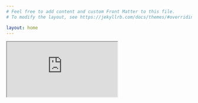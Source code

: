 ```yaml
---
# Feel free to add content and custom Front Matter to this file.
# To modify the layout, see https://jekyllrb.com/docs/themes/#overriding-theme-defaults

layout: home
---
```


<iframe src="https://wahlen.leibniz-hbi.de/admin/s/public/app/dashboards?auth_provider_hint=anonymous1#/view/bb9927b5-bd90-4280-a90e-5a6a289e8115?embed=true&_g=(filters:!(),refreshInterval:(pause:!t,value:0),time:(from:'2021-08-27T22:00:00.000Z',to:now))&_a=(description:'',filters:!(('$state':(store:appState),meta:(alias:'Gr.%20Parteien',disabled:!f,index:'71dbcc26-36a3-4d23-9719-f7c81abafc35',key:party.keyword,negate:!f,params:!(AfD,CDU,CSU,'DIE%20LINKE',FDP,GR%C3%9CNE,SPD),type:phrases),query:(bool:(minimum_should_match:1,should:!((match_phrase:(party.keyword:AfD)),(match_phrase:(party.keyword:CDU)),(match_phrase:(party.keyword:CSU)),(match_phrase:(party.keyword:'DIE%20LINKE')),(match_phrase:(party.keyword:FDP)),(match_phrase:(party.keyword:GR%C3%9CNE)),(match_phrase:(party.keyword:SPD))))))),fullScreenMode:!f,options:(hidePanelTitles:!f,syncColors:!t,useMargins:!t),panels:!((embeddableConfig:(enhancements:(),hidePanelTitles:!t,savedVis:(data:(aggs:!(),searchSource:(filter:!(),query:(language:kuery,query:''))),description:'',params:(fontSize:12,markdown:'%23%23%20Es%20war%20einmal:%20verschwundene%20Tweets%20von%20Bundestagswahl-Kandidierenden%0A%0AAuf%20diesem%20Dashboard%20werden%20Tweets,%20die%20nicht%20mehr%20**abgerufen%20werden%20k%C3%B6nnen**%20der%20Abgeordneten%20des%20Bundestags%20dargestellt.%20%0A%0A%23%23%23%20Codes%0A%0AM%C3%B6glich%20sind%20folgende%20M%C3%B6glichkeiten.%20Ein%20Tweet%20kann%20entweder:%0A%0A-%20erreichbar%20sein%20und%20z%C3%A4hlt%20nur%20zu%20der%20**Gesamtanzahl**%20der%20Tweets,%0A-%20ein%20Tweet%20ist%20nicht%20erreichbar,%20weil%20der%20Account%20auf%20**privat**%20eingestellt%20ist,%0A-%20ein%20Tweet%20ist%20nicht%20erreichbar,%20weil%20er%20durch%20*beh%C3%B6rdliche%20oder%20richterliche%20Anodnung*%20in%20einzelnen%20L%C3%A4ndern%20**verborgen**%20ist,%0A-%20ein%20Tweet%20wurde%20**gel%C3%B6scht**%20und%20ist%20nicht%20mehr%20zu%20erreichen.%0A---%0AP.%20Kessling%20und%20F.V.%20Muench%0ALeibniz-Institut%20fuer%20Medienforschung%20%7C%20Hans-Bredow-Institut%0A',openLinksInNewTab:!t),title:'',type:markdown,uiState:())),gridData:(h:20,i:f4e7c5c5-f6f6-45f6-9ce4-716ad3ee2426,w:24,x:0,y:0),panelIndex:f4e7c5c5-f6f6-45f6-9ce4-716ad3ee2426,title:Einfuehrung,type:visualization,version:'7.14.1'),(embeddableConfig:(attributes:(references:!((id:b25bf1c0-0be1-11ec-a743-b331892c81d0,name:indexpattern-datasource-current-indexpattern,type:index-pattern),(id:b25bf1c0-0be1-11ec-a743-b331892c81d0,name:indexpattern-datasource-layer-f71459d3-2dea-41d4-bf26-8da1a3d367c7,type:index-pattern)),state:(datasourceStates:(indexpattern:(layers:(f71459d3-2dea-41d4-bf26-8da1a3d367c7:(columnOrder:!('9ef9af15-1e55-4e8c-9afd-38a11c6902b3','71836d4a-e1cd-4b91-9ac4-e5868107a5c3',bbdfde66-5ff8-4d77-a56b-ab95d5c1ba63,'9315d736-c776-4920-830d-05a71f9dbd22'),columns:('71836d4a-e1cd-4b91-9ac4-e5868107a5c3':(customLabel:!t,dataType:date,isBucketed:!t,label:Zeit,operationType:date_histogram,params:(interval:'1d'),scale:interval,sourceField:created_at),'9315d736-c776-4920-830d-05a71f9dbd22':(customLabel:!t,dataType:number,isBucketed:!f,label:Anzahl,operationType:count,scale:ratio,sourceField:Records),'9ef9af15-1e55-4e8c-9afd-38a11c6902b3':(dataType:string,isBucketed:!t,label:'Top%20values%20of%20sex.keyword',operationType:terms,params:(missingBucket:!f,orderBy:(fallback:!t,type:alphabetical),orderDirection:asc,otherBucket:!t,size:2),scale:ordinal,sourceField:sex.keyword),bbdfde66-5ff8-4d77-a56b-ab95d5c1ba63:(customLabel:!t,dataType:number,isBucketed:!f,label:'Anzahl%20Tweets',operationType:moving_average,params:(window:7),references:!('9315d736-c776-4920-830d-05a71f9dbd22'),scale:ratio)),incompleteColumns:())))),filters:!(),query:(language:kuery,query:''),visualization:(axisTitlesVisibilitySettings:(x:!t,yLeft:!t,yRight:!t),curveType:CURVE_MONOTONE_X,fittingFunction:Zero,gridlinesVisibilitySettings:(x:!t,yLeft:!t,yRight:!t),layers:!((accessors:!(bbdfde66-5ff8-4d77-a56b-ab95d5c1ba63),layerId:f71459d3-2dea-41d4-bf26-8da1a3d367c7,palette:(name:kibana_palette,type:palette),position:top,seriesType:line,showGridlines:!f,splitAccessor:'9ef9af15-1e55-4e8c-9afd-38a11c6902b3',xAccessor:'71836d4a-e1cd-4b91-9ac4-e5868107a5c3')),legend:(isVisible:!t,position:right),preferredSeriesType:line,tickLabelsVisibilitySettings:(x:!t,yLeft:!t,yRight:!t),valueLabels:hide,xTitle:'Zeit%20%5Bd%5D',yLeftExtent:(mode:full),yRightExtent:(mode:full))),title:'',type:lens,visualizationType:lnsXY),enhancements:(),hidePanelTitles:!f),gridData:(h:15,i:a51dcc58-3fdc-4ab9-bbbf-fc5de6c40c5d,w:24,x:0,y:35),panelIndex:a51dcc58-3fdc-4ab9-bbbf-fc5de6c40c5d,title:'Sieben-Tage-Durchschnitt%20der%20Anzahl%20der%20Tweets%20pro%20Geschlecht',type:lens,version:'7.14.1'),(embeddableConfig:(attributes:(references:!((id:b25bf1c0-0be1-11ec-a743-b331892c81d0,name:indexpattern-datasource-current-indexpattern,type:index-pattern),(id:b25bf1c0-0be1-11ec-a743-b331892c81d0,name:indexpattern-datasource-layer-51d8c1b4-ec3c-4a1d-9692-b2cf660a3694,type:index-pattern),(id:b25bf1c0-0be1-11ec-a743-b331892c81d0,name:indexpattern-datasource-layer-9b242c18-50ee-4a78-a7c3-551ec0ca98db,type:index-pattern)),state:(datasourceStates:(indexpattern:(layers:('51d8c1b4-ec3c-4a1d-9692-b2cf660a3694':(columnOrder:!('9c9d7d22-4beb-4e60-b4f8-563397ec6a98','773192a5-6ced-4bee-a94a-f6ce65dc4a26','3e7fc39a-26a7-488a-ae93-35d5bfc6bc07','3e7fc39a-26a7-488a-ae93-35d5bfc6bc07X1','3e7fc39a-26a7-488a-ae93-35d5bfc6bc07X0','3e7fc39a-26a7-488a-ae93-35d5bfc6bc07X3','3e7fc39a-26a7-488a-ae93-35d5bfc6bc07X2'),columns:('3e7fc39a-26a7-488a-ae93-35d5bfc6bc07':(customLabel:!t,dataType:number,isBucketed:!f,label:'Anteil%20der%20geloeschten%20Tweets',operationType:formula,params:(format:(id:percent,params:(decimals:2)),formula:'moving_average(count(kql%3D!'not%20code.keyword:%20%22200%22%20!')%2Fcount(),%207)',isFormulaBroken:!f),references:!('3e7fc39a-26a7-488a-ae93-35d5bfc6bc07X3'),scale:ratio),'3e7fc39a-26a7-488a-ae93-35d5bfc6bc07X0':(customLabel:!t,dataType:number,filter:(language:kuery,query:'not%20code.keyword:%20%22200%22%20'),isBucketed:!f,label:'Part%20of%20Anteil%20der%20geloeschten%20Tweets',operationType:count,scale:ratio,sourceField:Records),'3e7fc39a-26a7-488a-ae93-35d5bfc6bc07X1':(customLabel:!t,dataType:number,isBucketed:!f,label:'Part%20of%20Anteil%20der%20geloeschten%20Tweets',operationType:count,scale:ratio,sourceField:Records),'3e7fc39a-26a7-488a-ae93-35d5bfc6bc07X2':(customLabel:!t,dataType:number,isBucketed:!f,label:'Part%20of%20Anteil%20der%20geloeschten%20Tweets',operationType:math,params:(tinymathAst:(args:!('3e7fc39a-26a7-488a-ae93-35d5bfc6bc07X0','3e7fc39a-26a7-488a-ae93-35d5bfc6bc07X1'),location:(max:60,min:15),name:divide,text:'count(kql%3D!'not%20code.keyword:%20%22200%22%20!')%2Fcount()',type:function)),references:!('3e7fc39a-26a7-488a-ae93-35d5bfc6bc07X0','3e7fc39a-26a7-488a-ae93-35d5bfc6bc07X1'),scale:ratio),'3e7fc39a-26a7-488a-ae93-35d5bfc6bc07X3':(customLabel:!t,dataType:number,isBucketed:!f,label:'Part%20of%20Anteil%20der%20geloeschten%20Tweets',operationType:moving_average,params:(window:5),references:!('3e7fc39a-26a7-488a-ae93-35d5bfc6bc07X2'),scale:ratio),'773192a5-6ced-4bee-a94a-f6ce65dc4a26':(customLabel:!t,dataType:date,isBucketed:!t,label:Time,operationType:date_histogram,params:(interval:'1d'),scale:interval,sourceField:created_at),'9c9d7d22-4beb-4e60-b4f8-563397ec6a98':(dataType:string,isBucketed:!t,label:'Top%20values%20of%20sex.keyword',operationType:terms,params:(missingBucket:!f,orderBy:(fallback:!t,type:alphabetical),orderDirection:asc,otherBucket:!t,size:2),scale:ordinal,sourceField:sex.keyword)),incompleteColumns:()),'9b242c18-50ee-4a78-a7c3-551ec0ca98db':(columnOrder:!('81ac75e0-b592-41fc-b2ef-2c82d3a0fb12',c0dacffd-ac7a-4853-b8f8-eaaad14e6107,c0dacffd-ac7a-4853-b8f8-eaaad14e6107X1,c0dacffd-ac7a-4853-b8f8-eaaad14e6107X0,c0dacffd-ac7a-4853-b8f8-eaaad14e6107X3,c0dacffd-ac7a-4853-b8f8-eaaad14e6107X2),columns:('81ac75e0-b592-41fc-b2ef-2c82d3a0fb12':(customLabel:!f,dataType:date,isBucketed:!t,label:created_at,operationType:date_histogram,params:(interval:'1d'),scale:interval,sourceField:created_at),c0dacffd-ac7a-4853-b8f8-eaaad14e6107:(customLabel:!t,dataType:number,isBucketed:!f,label:Durchschnitt,operationType:formula,params:(format:(id:percent,params:(decimals:2)),formula:'moving_average(count(kql%3D!'not%20code.keyword:200%20!')%2Fcount(),%207)',isFormulaBroken:!f),references:!(c0dacffd-ac7a-4853-b8f8-eaaad14e6107X3),scale:ratio),c0dacffd-ac7a-4853-b8f8-eaaad14e6107X0:(customLabel:!t,dataType:number,filter:(language:kuery,query:'not%20code.keyword:200%20'),isBucketed:!f,label:'Part%20of%20Durchschnitt',operationType:count,scale:ratio,sourceField:Records),c0dacffd-ac7a-4853-b8f8-eaaad14e6107X1:(customLabel:!t,dataType:number,isBucketed:!f,label:'Part%20of%20Durchschnitt',operationType:count,scale:ratio,sourceField:Records),c0dacffd-ac7a-4853-b8f8-eaaad14e6107X2:(customLabel:!t,dataType:number,isBucketed:!f,label:'Part%20of%20Durchschnitt',operationType:math,params:(tinymathAst:(args:!(c0dacffd-ac7a-4853-b8f8-eaaad14e6107X0,c0dacffd-ac7a-4853-b8f8-eaaad14e6107X1),location:(max:57,min:15),name:divide,text:'count(kql%3D!'not%20code.keyword:200%20!')%2Fcount()',type:function)),references:!(c0dacffd-ac7a-4853-b8f8-eaaad14e6107X0,c0dacffd-ac7a-4853-b8f8-eaaad14e6107X1),scale:ratio),c0dacffd-ac7a-4853-b8f8-eaaad14e6107X3:(customLabel:!t,dataType:number,isBucketed:!f,label:'Part%20of%20Durchschnitt',operationType:moving_average,params:(window:5),references:!(c0dacffd-ac7a-4853-b8f8-eaaad14e6107X2),scale:ratio)),incompleteColumns:())))),filters:!(),query:(language:kuery,query:''),visualization:(axisTitlesVisibilitySettings:(x:!t,yLeft:!t,yRight:!t),curveType:CURVE_MONOTONE_X,fittingFunction:Zero,gridlinesVisibilitySettings:(x:!t,yLeft:!t,yRight:!t),layers:!((accessors:!('3e7fc39a-26a7-488a-ae93-35d5bfc6bc07'),layerId:'51d8c1b4-ec3c-4a1d-9692-b2cf660a3694',palette:(name:kibana_palette,type:palette),position:top,seriesType:line,showGridlines:!f,splitAccessor:'9c9d7d22-4beb-4e60-b4f8-563397ec6a98',xAccessor:'773192a5-6ced-4bee-a94a-f6ce65dc4a26'),(accessors:!(c0dacffd-ac7a-4853-b8f8-eaaad14e6107),layerId:'9b242c18-50ee-4a78-a7c3-551ec0ca98db',seriesType:line,xAccessor:'81ac75e0-b592-41fc-b2ef-2c82d3a0fb12',yConfig:!((color:%231c1c1c,forAccessor:c0dacffd-ac7a-4853-b8f8-eaaad14e6107)))),legend:(isVisible:!t,position:right),preferredSeriesType:line,tickLabelsVisibilitySettings:(x:!t,yLeft:!t,yRight:!t),valueLabels:hide,xTitle:'Zeit%20%5Bd%5D',yLeftExtent:(mode:full),yRightExtent:(mode:full))),title:'',type:lens,visualizationType:lnsXY),enhancements:(),hidePanelTitles:!f),gridData:(h:15,i:'921b1074-3ffa-49e8-961a-f3a3ae502346',w:24,x:24,y:35),panelIndex:'921b1074-3ffa-49e8-961a-f3a3ae502346',title:'Sieben-Tage-Durchschnitt%20des%20Anteils%20verschwundener%20Tweets%20pro%20Geschlecht',type:lens,version:'7.14.1'),(embeddableConfig:(attributes:(description:'',layerListJSON:'%5B%7B%22sourceDescriptor%22:%7B%22type%22:%22EMS_TMS%22,%22isAutoSelect%22:true%7D,%22id%22:%223f8b9d85-4a8f-4252-83c9-c8be061b2d5d%22,%22label%22:null,%22minZoom%22:0,%22maxZoom%22:24,%22alpha%22:1,%22visible%22:true,%22style%22:%7B%22type%22:%22TILE%22%7D,%22includeInFitToBounds%22:true,%22type%22:%22VECTOR_TILE%22%7D,%7B%22joins%22:%5B%7B%22leftField%22:%22iso2%22,%22right%22:%7B%22type%22:%22ES_TERM_SOURCE%22,%22id%22:%22e8628947-3770-4821-ad9a-9dac96545964%22,%22indexPatternId%22:%22b25bf1c0-0be1-11ec-a743-b331892c81d0%22,%22indexPatternTitle%22:%22live-*%22,%22metrics%22:%5B%7B%22type%22:%22count%22%7D%5D,%22applyGlobalQuery%22:true,%22applyGlobalTime%22:true,%22term%22:%22withheld_country.keyword%22%7D%7D%5D,%22sourceDescriptor%22:%7B%22type%22:%22EMS_FILE%22,%22id%22:%22world_countries%22,%22tooltipProperties%22:%5B%22iso2%22%5D%7D,%22style%22:%7B%22type%22:%22VECTOR%22,%22properties%22:%7B%22icon%22:%7B%22type%22:%22STATIC%22,%22options%22:%7B%22value%22:%22marker%22%7D%7D,%22fillColor%22:%7B%22type%22:%22STATIC%22,%22options%22:%7B%22color%22:%22%2354B399%22%7D%7D,%22lineColor%22:%7B%22type%22:%22STATIC%22,%22options%22:%7B%22color%22:%22%233d3d3d%22%7D%7D,%22lineWidth%22:%7B%22type%22:%22STATIC%22,%22options%22:%7B%22size%22:1%7D%7D,%22iconSize%22:%7B%22type%22:%22STATIC%22,%22options%22:%7B%22size%22:6%7D%7D,%22iconOrientation%22:%7B%22type%22:%22STATIC%22,%22options%22:%7B%22orientation%22:0%7D%7D,%22labelText%22:%7B%22type%22:%22STATIC%22,%22options%22:%7B%22value%22:%22%22%7D%7D,%22labelColor%22:%7B%22type%22:%22STATIC%22,%22options%22:%7B%22color%22:%22%23000000%22%7D%7D,%22labelSize%22:%7B%22type%22:%22STATIC%22,%22options%22:%7B%22size%22:14%7D%7D,%22labelBorderColor%22:%7B%22type%22:%22STATIC%22,%22options%22:%7B%22color%22:%22%23FFFFFF%22%7D%7D,%22symbolizeAs%22:%7B%22options%22:%7B%22value%22:%22circle%22%7D%7D,%22labelBorderSize%22:%7B%22options%22:%7B%22size%22:%22SMALL%22%7D%7D%7D,%22isTimeAware%22:true%7D,%22id%22:%22c2d4c8b4-766c-415a-8bd6-2b0817b73ff7%22,%22label%22:%22Withheld%20Tweets%22,%22minZoom%22:0,%22maxZoom%22:24,%22alpha%22:0.75,%22visible%22:true,%22includeInFitToBounds%22:true,%22type%22:%22VECTOR%22%7D%5D',mapStateJSON:'%7B%22zoom%22:1.39,%22center%22:%7B%22lon%22:12.87781,%22lat%22:37.47965%7D,%22timeFilters%22:%7B%22from%22:%22now-1y%2Fd%22,%22to%22:%22now%22%7D,%22refreshConfig%22:%7B%22isPaused%22:true,%22interval%22:0%7D,%22query%22:%7B%22query%22:%22%22,%22language%22:%22kuery%22%7D,%22filters%22:%5B%5D,%22settings%22:%7B%22autoFitToDataBounds%22:false,%22backgroundColor%22:%22%23ffffff%22,%22disableInteractive%22:false,%22disableTooltipControl%22:false,%22hideToolbarOverlay%22:false,%22hideLayerControl%22:false,%22hideViewControl%22:false,%22initialLocation%22:%22LAST_SAVED_LOCATION%22,%22fixedLocation%22:%7B%22lat%22:0,%22lon%22:0,%22zoom%22:2%7D,%22browserLocation%22:%7B%22zoom%22:2%7D,%22maxZoom%22:24,%22minZoom%22:0,%22showScaleControl%22:false,%22showSpatialFilters%22:true,%22showTimesliderToggleButton%22:true,%22spatialFiltersAlpa%22:0.3,%22spatialFiltersFillColor%22:%22%23DA8B45%22,%22spatialFiltersLineColor%22:%22%23DA8B45%22%7D%7D',title:'',uiStateJSON:'%7B%22isLayerTOCOpen%22:true,%22openTOCDetails%22:%5B%5D%7D'),enhancements:(),hiddenLayers:!(),hidePanelTitles:!f,isLayerTOCOpen:!f,mapBuffer:(maxLat:66.51326,maxLon:180,minLat:-66.51326,minLon:-180),mapCenter:(lat:37.47965,lon:12.87781,zoom:1.39),openTOCDetails:!()),gridData:(h:15,i:'38816e8d-8a58-4531-93a6-8ae23cb95ce4',w:24,x:0,y:50),panelIndex:'38816e8d-8a58-4531-93a6-8ae23cb95ce4',title:'Anzahl%20verborgener%20Tweets%20nach%20Nation',type:map,version:'7.14.1'),(embeddableConfig:(attributes:(references:!((id:d780d450-f5cc-11eb-b96b-cd390281a2e2,name:indexpattern-datasource-current-indexpattern,type:index-pattern),(id:d780d450-f5cc-11eb-b96b-cd390281a2e2,name:indexpattern-datasource-layer-a6039c59-760c-417e-ae72-0500126e44b2,type:index-pattern),(id:d780d450-f5cc-11eb-b96b-cd390281a2e2,name:filter-index-pattern-0,type:index-pattern)),state:(datasourceStates:(indexpattern:(layers:(a6039c59-760c-417e-ae72-0500126e44b2:(columnOrder:!(d0cac7a8-e078-454e-8c05-5617792b00f9,'320e3085-cd02-44f9-a663-4b3addbd6f2a','857ab2c8-3124-47b6-bb75-f60d386a0b3a'),columns:('320e3085-cd02-44f9-a663-4b3addbd6f2a':(dataType:string,isBucketed:!t,label:'Top%20values%20of%20reason',operationType:terms,params:(missingBucket:!f,orderBy:(columnId:'857ab2c8-3124-47b6-bb75-f60d386a0b3a',type:column),orderDirection:desc,otherBucket:!t,size:3),scale:ordinal,sourceField:reason),'857ab2c8-3124-47b6-bb75-f60d386a0b3a':(customLabel:!t,dataType:number,isBucketed:!f,label:'Median%20Tweetalter%20bei%20erstem%20Nichterreichen',operationType:average,scale:ratio,sourceField:age),d0cac7a8-e078-454e-8c05-5617792b00f9:(customLabel:!t,dataType:string,isBucketed:!t,label:Partei,operationType:terms,params:(missingBucket:!f,orderBy:(columnId:'857ab2c8-3124-47b6-bb75-f60d386a0b3a',type:column),orderDirection:asc,otherBucket:!t,size:5),scale:ordinal,sourceField:party.keyword)),incompleteColumns:())))),filters:!(('$state':(store:appState),meta:(alias:!n,disabled:!f,indexRefName:filter-index-pattern-0,key:reason,negate:!t,params:(query:None),type:phrase),query:(match_phrase:(reason:None)))),query:(language:kuery,query:''),visualization:(axisTitlesVisibilitySettings:(x:!t,yLeft:!t,yRight:!t),fittingFunction:None,gridlinesVisibilitySettings:(x:!t,yLeft:!t,yRight:!t),layers:!((accessors:!('857ab2c8-3124-47b6-bb75-f60d386a0b3a'),layerId:a6039c59-760c-417e-ae72-0500126e44b2,palette:(name:kibana_palette,type:palette),position:top,seriesType:bar,showGridlines:!f,splitAccessor:'320e3085-cd02-44f9-a663-4b3addbd6f2a',xAccessor:d0cac7a8-e078-454e-8c05-5617792b00f9)),legend:(isVisible:!t,position:right),preferredSeriesType:bar,tickLabelsVisibilitySettings:(x:!t,yLeft:!t,yRight:!t),valueLabels:hide,yLeftExtent:(mode:full),yRightExtent:(mode:full))),title:'',type:lens,visualizationType:lnsXY),enhancements:(),hidePanelTitles:!f),gridData:(h:15,i:'5d0ec51a-3c5b-40dd-993e-45dd94c33fda',w:24,x:24,y:50),panelIndex:'5d0ec51a-3c5b-40dd-993e-45dd94c33fda',title:'Median%20Tweetalter%20bei%20erstem%20Nichterreichen',type:lens,version:'7.14.1'),(embeddableConfig:(enhancements:(),hidePanelTitles:!t,savedVis:(data:(aggs:!(),searchSource:(filter:!(),query:(language:kuery,query:''))),description:'',params:(fontSize:12,markdown:'%23%23%20Methode%0A%0AWir%20fragen%20mehrmals%20pro%20Tag%20neueste%20Tweets%20von%20allen%20Kandidierenden%20der%20aktuell%20im%20Bundestag%20vertretenen%20Parteien%20ab.%20Die%20Accounts%20wurden%20h%C3%A4ndisch%20anhand%20von%20Daten%20des%20Bundeswahlleiters%20durch%20Mitarbeiter%20des%20Leibniz-Institut%20f%C3%BCr%20Medienforschung%20unter%20Leitung%20von%20Dr.%20Jan-Hinrik%20Schmidt%20gesammelt%20und%20gepr%C3%BCft.%20Offensichtlich%20privat%20genutzte%20Accounts%20wurden%20nicht%20erfasst.%0A%0AEinmal%20pro%20Tag%20pr%C3%BCfen%20wir%20die%20Verf%C3%BCgbarkeit%20der%20gesammelten%20Tweets%20auf%20Twitter.%20Dabei%20betrachten%20wir%20nur%20aggregierte%20Gesamtzahlen%20pro%20Partei%20und%20keine%20individuellen%20Accounts%20oder%20Tweets.%20Mit%20diesen%20Daten%20errechnen%20wir%20die%20gezeigten%20Zahlen,%20u.a.%20den%20laufenden%207-Tage%20Durchschnitt%20an%20verschwundenen%20Tweets.%0A%0A%23%23%20Limitationen%0A%0AWir%20k%C3%B6nnen%20derzeit%20und%20u.U.%20auch%20in%20Zukunft,%20aus%20andauernden%20ethischen%20und%20rechtlichen%20Abw%C3%A4gungen%20heraus,%20keine%20genauen%20Aussagen%20%C3%BCber%20die%20Gr%C3%BCnde%20und%20Ursachen%20des%20Verschwindens%20der%20Tweets%20machen.%20Dies%20k%C3%B6nnte%20in%20Teilen%20die%20Analyse%20einzelner%20Tweets%20gegen%20den%20Willen%20ihrer%20Urheber%20erfordern,%20was%20rechtlich%20sowie%20ethisch%20Probleme%20aufwirft,%20die%20wir%20noch%20nicht%20abschlie%C3%9Fend%20gekl%C3%A4rt%20haben.%20Diesen%20Bedenken%20steht%20der%20Wahlwerbungs-Charakter%20und%20das%20%C3%B6ffentliche%20Interesse%20an%20den%20Twitter-Aktivit%C3%A4ten%20von%20Bundestagskandidierenden%20entgegen.',openLinksInNewTab:!t),title:'',type:markdown,uiState:())),gridData:(h:21,i:d9334b8d-dfcd-4dce-9854-92ff9f4595dd,w:24,x:0,y:65),panelIndex:d9334b8d-dfcd-4dce-9854-92ff9f4595dd,title:Einfuehrung,type:visualization,version:'7.14.1'),(embeddableConfig:(enhancements:(),savedVis:(data:(aggs:!(),searchSource:(filter:!(),query:(language:kuery,query:''))),description:'',params:(axis_formatter:number,axis_position:left,axis_scale:normal,drop_last_bucket:0,id:dd7f8406-2625-442e-b762-5bc5ab8cc57f,index_pattern:'',interval:'',isModelInvalid:!f,markdown:'%23%23%20Gesamtzahlen%0A%0A%7B%7B%23each%20_all%7D%7D%0A%20F%C3%BCr%20%7B%7B%20label%20%7D%7D%20wurfen%20%7B%7B%20count.last.formatted%20%7D%7D%20Tweets%20erfasst%7B%7B%23if%20ratio%7D%7D,%20nicht%20erreichbar%20sind%20davon%20%7B%7B%20ratio.last.formatted%20%7D%7D.%7B%7B%2Fif%7D%7D%0A%0A%7B%7B%2Feach%7D%7D',series:!((axis_position:right,chart_type:line,color:%2368BC00,fill:0.5,formatter:number,id:'2f2a8295-9c87-4220-8704-6c3b00d377de',label:Insgesamt,line_width:1,metrics:!((id:e1ed18e8-5a4d-4f7e-be82-a2553644918a,type:count)),palette:(name:default,type:palette),point_size:1,separate_axis:0,split_mode:everything,stacked:none,var_name:count),(axis_position:right,chart_type:line,color:%2368BC00,fill:0.5,formatter:number,id:'4b00cd50-fc02-11eb-bff7-9f0a91641631',label:Parteien,line_width:1,metrics:!((id:'4b00f460-fc02-11eb-bff7-9f0a91641631',type:count)),palette:(name:default,type:palette),point_size:1,separate_axis:0,split_mode:terms,stacked:none,terms_field:party.keyword,terms_size:'25',var_name:count),(axis_position:right,chart_type:line,color:%2368BC00,fill:0.5,formatter:percent,id:'6e365570-fc06-11eb-bff7-9f0a91641631',label:Loeschung,line_width:1,metrics:!((denominator:(language:kuery,query:'*'),id:'6e367c80-fc06-11eb-bff7-9f0a91641631',numerator:(language:kuery,query:'not%20code.keyword%20:%20%22200%22%20'),type:filter_ratio)),palette:(name:default,type:palette),point_size:1,separate_axis:0,split_mode:terms,stacked:none,terms_field:party.keyword,terms_size:'25',var_name:ratio)),show_grid:1,show_legend:1,time_field:'',time_range_mode:entire_time_range,tooltip_mode:show_all,type:markdown,use_kibana_indexes:!t),title:'',type:metrics,uiState:())),gridData:(h:21,i:a1a2eb3b-b102-4b8b-aa90-12893804f512,w:24,x:24,y:65),panelIndex:a1a2eb3b-b102-4b8b-aa90-12893804f512,type:visualization,version:'7.14.1'),(embeddableConfig:(enhancements:(),hidePanelTitles:!f),gridData:(h:20,i:'2b79bc55-28a0-4472-a79b-0508cc4a39de',w:24,x:24,y:0),id:'6a25b8bf-3fce-44bd-a7d2-cade43ac10bc',panelIndex:'2b79bc55-28a0-4472-a79b-0508cc4a39de',title:'Absolute%20Zahlen%20verschwundener%20Tweets%20pro%20Partei',type:lens,version:'7.14.1'),(embeddableConfig:(enhancements:(),hidePanelTitles:!f),gridData:(h:15,i:bd8ff121-d7a7-43ad-9f28-19eb33d349d3,w:24,x:24,y:20),id:a71a8b3c-f03a-4b7a-bf5e-ae96087560c6,panelIndex:bd8ff121-d7a7-43ad-9f28-19eb33d349d3,title:'Sieben-Tage-Durchschnitt%20des%20Anteils%20verschwundener%20Tweets%20pro%20Partei',type:lens,version:'7.14.1'),(embeddableConfig:(enhancements:(),hidePanelTitles:!f),gridData:(h:15,i:ab081580-a009-483b-9433-aa80b0146b90,w:24,x:0,y:20),id:'0101dd8c-167e-4bbc-959a-c998d28de402',panelIndex:ab081580-a009-483b-9433-aa80b0146b90,title:'Sieben-Tage-Durchschnitt%20der%20Anzahl%20der%20Tweets%20pro%20Partei',type:lens,version:'7.14.1')),query:(language:kuery,query:''),tags:!(),timeRestore:!f,title:Dashboard-Live,viewMode:view)&hide-filter-bar=true"></iframe>